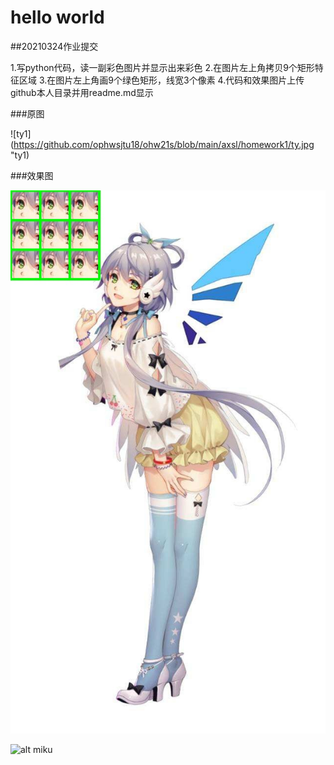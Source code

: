 # hello world


##20210324作业提交

1.写python代码，读一副彩色图片并显示出来彩色 
2.在图片左上角拷贝9个矩形特征区域
3.在图片左上角画9个绿色矩形，线宽3个像素
4.代码和效果图片上传github本人目录并用readme.md显示

###原图

![ty1](https://github.com/ophwsjtu18/ohw21s/blob/main/axsl/homework1/ty.jpg "ty1)



###效果图

![ty2](https://github.com/ophwsjtu18/ohw21s/blob/main/axsl/homework1/ty_result.jpg "ty2")




![alt miku](https://gimg2.baidu.com/image_search/src=http%3A%2F%2Fb-ssl.duitang.com%2Fuploads%2Fitem%2F201606%2F04%2F20160604222929_xykSY.thumb.700_0.jpeg&refer=http%3A%2F%2Fb-ssl.duitang.com&app=2002&size=f9999,10000&q=a80&n=0&g=0n&fmt=jpeg?sec=1619176282&t=63b8e813da3eceaad552b29530a2a462 "miku")
